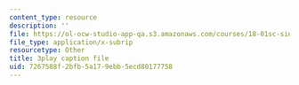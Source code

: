 ```yaml
---
content_type: resource
description: ''
file: https://ol-ocw-studio-app-qa.s3.amazonaws.com/courses/18-01sc-single-variable-calculus-fall-2010/7267588f2bfb5a179ebb5ecd80177758_BSAA0akmPEU.vtt
file_type: application/x-subrip
resourcetype: Other
title: 3play caption file
uid: 7267588f-2bfb-5a17-9ebb-5ecd80177758
---
```

